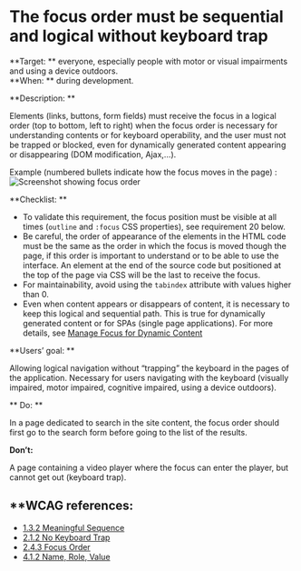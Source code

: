 # The focus order must be sequential and logical without keyboard trap

<script>$(document).ready(function () {
    setBreadcrumb([
        {"label":"WCAG criteria by project phase – Developers", "url": "./incontournables.html#dev"},
        {"label":"The focus order must be sequential and logical without keyboard trap"}
    ]);
});</script>

<span data-menuitem="incontournables"></span>


**Target: ** everyone, especially people with motor or visual impairments and using a device outdoors.  
**When: ** during development.

**Description: **

Elements (links, buttons, form fields) must receive the focus in a logical order (top to bottom, left to right) when the focus order is necessary for understanding contents or for keyboard operability, and the user must not be trapped or blocked, even for dynamically generated content appearing or disappearing (DOM modification, Ajax,…). 

Example (numbered bullets indicate how the focus moves in the page) :  
![Screenshot showing focus order](./images/focus/focus-order.png)

**Checklist: **

- To validate this requirement, the focus position must be visible at all times (`outline` and `:focus` <abbr>CSS</abbr>  properties), see requirement 20 below.
- Be careful, the order of appearance of the elements in the <abbr>HTML</abbr> code must be the same as the order in which the focus is moved though the page, if this order is important to understand or to be able to use the interface. An element at the end of the source code but positioned at the top of the page via <abbr>CSS</abbr> will be the last to receive the focus.
- For maintainability, avoid using the `tabindex` attribute with values higher than 0.
- Even when content appears or disappears of content, it is necessary to keep this logical and sequential path. This is true for dynamically generated content or for <abbr>SPAs</abbr> (single page applications). For more details, see [Manage Focus for Dynamic Content](./exemples/dynFocus/index.html)

**Users’ goal: **

Allowing logical navigation without “trapping” the keyboard in the pages of the application. Necessary for users navigating with the keyboard (visually impaired, motor impaired, cognitive impaired, using a device outdoors).

** Do: **

In a page dedicated to search in the site content, the focus order should first go to the search form before going to the list of the results.

**Don’t:**     

A page containing a video player where the focus can enter the player, but cannot get out (keyboard trap).        

## **<abbr>WCAG</abbr> references:

- [1.3.2 Meaningful Sequence](https://www.w3.org/TR/WCAG21/#meaningful-sequence)
- [2.1.2 No Keyboard Trap](https://www.w3.org/TR/WCAG21/#no-keyboard-trap)
- [2.4.3 Focus Order](https://www.w3.org/TR/WCAG21/#focus-order)
- [4.1.2 Name, Role, Value](https://www.w3.org/TR/WCAG21/#name-role-value)

<!--  This file is part of a11y-guidelines | Our vision of mobile & web accessibility guidelines and best practices, with valid/invalid examples.
 Copyright (C) 2016  Orange SA
 See the Creative Commons Legal Code Attribution-ShareAlike 3.0 Unported License for more details (LICENSE file). -->